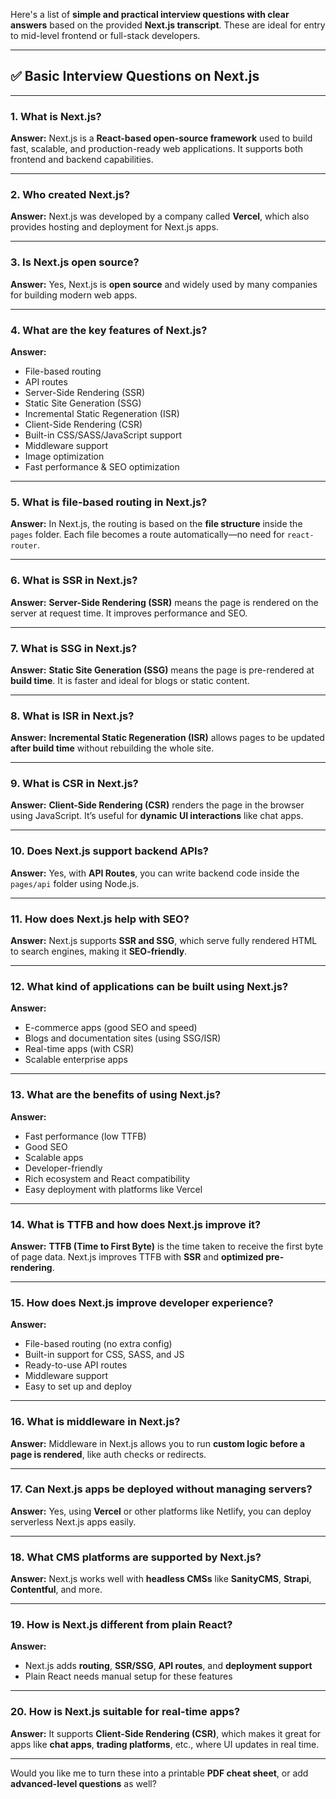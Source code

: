Here's a list of **simple and practical interview questions with clear answers** based on the provided **Next.js transcript**. These are ideal for entry to mid-level frontend or full-stack developers.

---

## ✅ **Basic Interview Questions on Next.js**

---

### **1. What is Next.js?**

**Answer:**
Next.js is a **React-based open-source framework** used to build fast, scalable, and production-ready web applications. It supports both frontend and backend capabilities.

---

### **2. Who created Next.js?**

**Answer:**
Next.js was developed by a company called **Vercel**, which also provides hosting and deployment for Next.js apps.

---

### **3. Is Next.js open source?**

**Answer:**
Yes, Next.js is **open source** and widely used by many companies for building modern web apps.

---

### **4. What are the key features of Next.js?**

**Answer:**

* File-based routing
* API routes
* Server-Side Rendering (SSR)
* Static Site Generation (SSG)
* Incremental Static Regeneration (ISR)
* Client-Side Rendering (CSR)
* Built-in CSS/SASS/JavaScript support
* Middleware support
* Image optimization
* Fast performance & SEO optimization

---

### **5. What is file-based routing in Next.js?**

**Answer:**
In Next.js, the routing is based on the **file structure** inside the `pages` folder. Each file becomes a route automatically—no need for `react-router`.

---

### **6. What is SSR in Next.js?**

**Answer:**
**Server-Side Rendering (SSR)** means the page is rendered on the server at request time. It improves performance and SEO.

---

### **7. What is SSG in Next.js?**

**Answer:**
**Static Site Generation (SSG)** means the page is pre-rendered at **build time**. It is faster and ideal for blogs or static content.

---

### **8. What is ISR in Next.js?**

**Answer:**
**Incremental Static Regeneration (ISR)** allows pages to be updated **after build time** without rebuilding the whole site.

---

### **9. What is CSR in Next.js?**

**Answer:**
**Client-Side Rendering (CSR)** renders the page in the browser using JavaScript. It’s useful for **dynamic UI interactions** like chat apps.

---

### **10. Does Next.js support backend APIs?**

**Answer:**
Yes, with **API Routes**, you can write backend code inside the `pages/api` folder using Node.js.

---

### **11. How does Next.js help with SEO?**

**Answer:**
Next.js supports **SSR and SSG**, which serve fully rendered HTML to search engines, making it **SEO-friendly**.

---

### **12. What kind of applications can be built using Next.js?**

**Answer:**

* E-commerce apps (good SEO and speed)
* Blogs and documentation sites (using SSG/ISR)
* Real-time apps (with CSR)
* Scalable enterprise apps

---

### **13. What are the benefits of using Next.js?**

**Answer:**

* Fast performance (low TTFB)
* Good SEO
* Scalable apps
* Developer-friendly
* Rich ecosystem and React compatibility
* Easy deployment with platforms like Vercel

---

### **14. What is TTFB and how does Next.js improve it?**

**Answer:**
**TTFB (Time to First Byte)** is the time taken to receive the first byte of page data. Next.js improves TTFB with **SSR** and **optimized pre-rendering**.

---

### **15. How does Next.js improve developer experience?**

**Answer:**

* File-based routing (no extra config)
* Built-in support for CSS, SASS, and JS
* Ready-to-use API routes
* Middleware support
* Easy to set up and deploy

---

### **16. What is middleware in Next.js?**

**Answer:**
Middleware in Next.js allows you to run **custom logic before a page is rendered**, like auth checks or redirects.

---

### **17. Can Next.js apps be deployed without managing servers?**

**Answer:**
Yes, using **Vercel** or other platforms like Netlify, you can deploy serverless Next.js apps easily.

---

### **18. What CMS platforms are supported by Next.js?**

**Answer:**
Next.js works well with **headless CMSs** like **SanityCMS**, **Strapi**, **Contentful**, and more.

---

### **19. How is Next.js different from plain React?**

**Answer:**

* Next.js adds **routing**, **SSR/SSG**, **API routes**, and **deployment support**
* Plain React needs manual setup for these features

---

### **20. How is Next.js suitable for real-time apps?**

**Answer:**
It supports **Client-Side Rendering (CSR)**, which makes it great for apps like **chat apps**, **trading platforms**, etc., where UI updates in real time.

---

Would you like me to turn these into a printable **PDF cheat sheet**, or add **advanced-level questions** as well?
